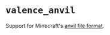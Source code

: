 # `valence_anvil`

Support for Minecraft's [anvil file format](https://minecraft.wiki/w/Anvil_file_format).
